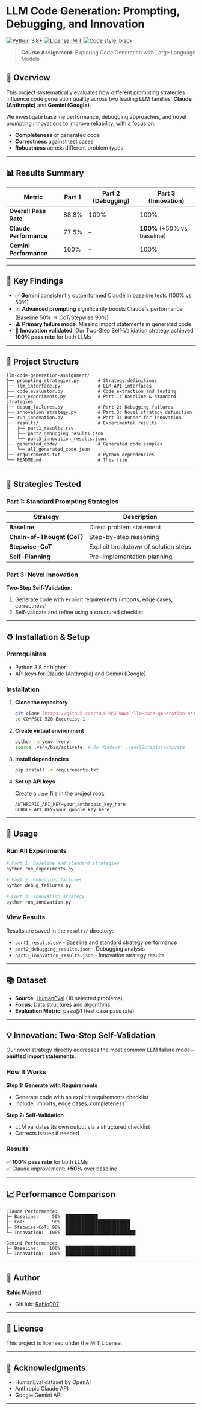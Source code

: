 # LLM Code Generation: Prompting, Debugging, and Innovation

[![Python 3.8+](https://img.shields.io/badge/python-3.8+-blue.svg)](https://www.python.org/downloads/)
[![License: MIT](https://img.shields.io/badge/License-MIT-yellow.svg)](https://opensource.org/licenses/MIT)
[![Code style: black](https://img.shields.io/badge/code%20style-black-000000.svg)](https://github.com/psf/black)

> **Course Assignment**: Exploring Code Generation with Large Language Models

## 📌 Overview

This project systematically evaluates how different prompting strategies influence code generation quality across two leading LLM families: **Claude (Anthropic)** and **Gemini (Google)**.

We investigate baseline performance, debugging approaches, and novel prompting innovations to improve reliability, with a focus on:
- **Completeness** of generated code
- **Correctness** against test cases
- **Robustness** across different problem types

---

## 📊 Results Summary

| Metric | Part 1 | Part 2 (Debugging) | Part 3 (Innovation) |
|--------|--------|-------------------|---------------------|
| **Overall Pass Rate** | 88.8% | 100% | 100% |
| **Claude Performance** | 77.5% | – | **100%** (+50% vs baseline) |
| **Gemini Performance** | 100% | – | 100% |

---

## 🔑 Key Findings

- ✅ **Gemini** consistently outperformed Claude in baseline tests (100% vs 50%)
- 📈 **Advanced prompting** significantly boosts Claude's performance (Baseline 50% → CoT/Stepwise 90%)
- ⚠️ **Primary failure mode**: Missing import statements in generated code
- 🎯 **Innovation validated**: Our Two-Step Self-Validation strategy achieved **100% pass rate** for both LLMs

---

## 📂 Project Structure

```
llm-code-generation-assignment/
├── prompting_strategies.py       # Strategy definitions
├── llm_interface.py              # LLM API interfaces
├── code_evaluator.py             # Code extraction and testing
├── run_experiments.py            # Part 1: Baseline & standard strategies
├── debug_failures.py             # Part 2: Debugging failures
├── innovation_strategy.py        # Part 3: Novel strategy definition
├── run_innovation.py             # Part 3: Runner for innovation
├── results/                      # Experimental results
│   ├── part1_results.csv
│   ├── part2_debugging_results.json
│   └── part3_innovation_results.json
├── generated_code/               # Generated code samples
│   └── all_generated_code.json
├── requirements.txt              # Python dependencies
└── README.md                     # This file
```

---

## 🧪 Strategies Tested

### Part 1: Standard Prompting Strategies

| Strategy | Description |
|----------|-------------|
| **Baseline** | Direct problem statement |
| **Chain-of-Thought (CoT)** | Step-by-step reasoning |
| **Stepwise-CoT** | Explicit breakdown of solution steps |
| **Self-Planning** | Pre-implementation planning |

### Part 3: Novel Innovation

**Two-Step Self-Validation**:
1. Generate code with explicit requirements (imports, edge cases, correctness)
2. Self-validate and refine using a structured checklist

---

## ⚙️ Installation & Setup

### Prerequisites

- Python 3.8 or higher
- API keys for Claude (Anthropic) and Gemini (Google)

### Installation

1. **Clone the repository**
   ```bash
   git clone [https://github.com/YOUR-USERNAME/llm-code-generation-assignment.git](https://github.com/Rahiq007/COMPSCI-520-Excercise-1)
   cd COMPSCI-520-Excercise-1
   ```

2. **Create virtual environment**
   ```bash
   python -m venv .venv
   source .venv/bin/activate  # On Windows: .venv\Scripts\activate
   ```

3. **Install dependencies**
   ```bash
   pip install -r requirements.txt
   ```

4. **Set up API keys**
   
   Create a `.env` file in the project root:
   ```env
   ANTHROPIC_API_KEY=your_anthropic_key_here
   GOOGLE_API_KEY=your_google_key_here
   ```

---

## 🚀 Usage

### Run All Experiments

```bash
# Part 1: Baseline and standard strategies
python run_experiments.py

# Part 2: Debugging failures
python debug_failures.py

# Part 3: Innovation strategy
python run_innovation.py
```

### View Results

Results are saved in the `results/` directory:
- `part1_results.csv` - Baseline and standard strategy performance
- `part2_debugging_results.json` - Debugging analysis
- `part3_innovation_results.json` - Innovation strategy results

---

## 📚 Dataset

- **Source**: [HumanEval](https://github.com/openai/human-eval) (10 selected problems)
- **Focus**: Data structures and algorithms
- **Evaluation Metric**: pass@1 (test case pass rate)

---

## 💡 Innovation: Two-Step Self-Validation

Our novel strategy directly addresses the most common LLM failure mode—**omitted import statements**.

### How It Works

**Step 1: Generate with Requirements**
- Generate code with an explicit requirements checklist
- Include: imports, edge cases, completeness

**Step 2: Self-Validation**
- LLM validates its own output via a structured checklist
- Corrects issues if needed

### Results

✅ **100% pass rate** for both LLMs  
✅ Claude improvement: **+50%** over baseline

---

## 📈 Performance Comparison

```
Claude Performance:
├─ Baseline:     50%  ████████████
├─ CoT:          90%  ████████████████████████
├─ Stepwise-CoT: 90%  ████████████████████████
└─ Innovation:  100%  ██████████████████████████

Gemini Performance:
├─ Baseline:    100%  ██████████████████████████
└─ Innovation:  100%  ██████████████████████████
```

---

## 👤 Author

**Rahiq Majeed**

- GitHub: [Rahiq007](https://github.com/Rahiq007)

---

## 📄 License

This project is licensed under the MIT License.

---

## 🙏 Acknowledgments

- HumanEval dataset by OpenAI
- Anthropic Claude API
- Google Gemini API

---
